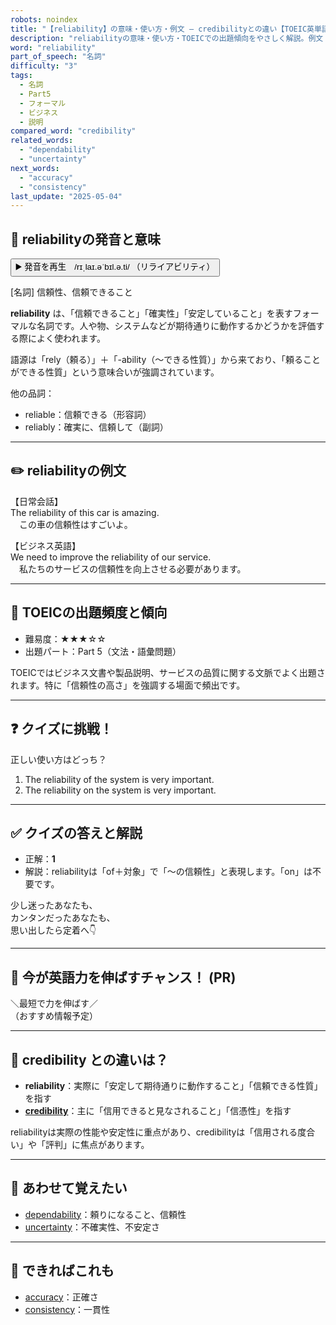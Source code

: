 ```yaml
---
robots: noindex
title: "【reliability】の意味・使い方・例文 ― credibilityとの違い【TOEIC英単語】"
description: "reliabilityの意味・使い方・TOEICでの出題傾向をやさしく解説。例文・クイズ付きでcredibilityとの違いもわかりやすく学べます。"
word: "reliability"
part_of_speech: "名詞"
difficulty: "3"
tags:
  - 名詞
  - Part5
  - フォーマル
  - ビジネス
  - 説明
compared_word: "credibility"
related_words:
  - "dependability"
  - "uncertainty"
next_words:
  - "accuracy"
  - "consistency"
last_update: "2025-05-04"
---
```


## 🔰 reliabilityの発音と意味

<button class="play-audio" onclick="playTTS('reliability')">
  <span class="play-audio-main">
    ▶️ 発音を再生　/rɪˌlaɪ.əˈbɪl.ə.ti/
  </span>
  <span class="play-audio-sub">
    （リライアビリティ）
  </span>
</button>

[名詞] 信頼性、信頼できること

**reliability** は、「信頼できること」「確実性」「安定していること」を表すフォーマルな名詞です。人や物、システムなどが期待通りに動作するかどうかを評価する際によく使われます。

語源は「rely（頼る）」＋「-ability（～できる性質）」から来ており、「頼ることができる性質」という意味合いが強調されています。

他の品詞：  
- reliable：信頼できる（形容詞）
- reliably：確実に、信頼して（副詞）

---

## ✏️ reliabilityの例文

【日常会話】  
The reliability of this car is amazing.  
　この車の信頼性はすごいよ。

【ビジネス英語】  
We need to improve the reliability of our service.  
　私たちのサービスの信頼性を向上させる必要があります。

---

## 🎯 TOEICの出題頻度と傾向

- 難易度：★★★☆☆
- 出題パート：Part 5（文法・語彙問題）

TOEICではビジネス文書や製品説明、サービスの品質に関する文脈でよく出題されます。特に「信頼性の高さ」を強調する場面で頻出です。

---

## ❓ クイズに挑戦！

正しい使い方はどっち？

1. The reliability of the system is very important.  
2. The reliability on the system is very important.

---

## ✅ クイズの答えと解説

- 正解：**1**
- 解説：reliabilityは「of＋対象」で「～の信頼性」と表現します。「on」は不要です。

少し迷ったあなたも、  
カンタンだったあなたも、  
思い出したら定着へ👇️

---

## 🚀 今が英語力を伸ばすチャンス！ (PR)

<div class="info-center">
＼最短で力を伸ばす／<br>  
（おすすめ情報予定）
</div>

---

## 🤔  credibility との違いは？

- **reliability**：実際に「安定して期待通りに動作すること」「信頼できる性質」を指す
- **[credibility](/credibility)**：主に「信用できると見なされること」「信憑性」を指す

reliabilityは実際の性能や安定性に重点があり、credibilityは「信用される度合い」や「評判」に焦点があります。

---

## 🧩 あわせて覚えたい

- [dependability](/dependability)：頼りになること、信頼性
- [uncertainty](/uncertainty)：不確実性、不安定さ

---

## 📖 できればこれも

- [accuracy](/accuracy)：正確さ
- [consistency](/consistency)：一貫性

<!-- cvid: aid12_bid01 -->

